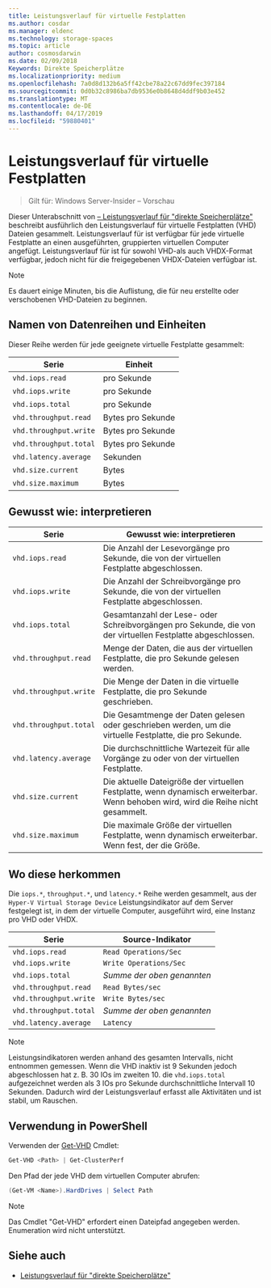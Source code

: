 ```yaml
---
title: Leistungsverlauf für virtuelle Festplatten
ms.author: cosdar
ms.manager: eldenc
ms.technology: storage-spaces
ms.topic: article
author: cosmosdarwin
ms.date: 02/09/2018
Keywords: Direkte Speicherplätze
ms.localizationpriority: medium
ms.openlocfilehash: 7a0d8d132b6a5ff42cbe78a22c67dd9fec397184
ms.sourcegitcommit: 0d0b32c8986ba7db9536e0b8648d4ddf9b03e452
ms.translationtype: MT
ms.contentlocale: de-DE
ms.lasthandoff: 04/17/2019
ms.locfileid: "59880401"
---
```

# <a name="performance-history-for-virtual-hard-disks"></a>Leistungsverlauf für virtuelle Festplatten

> Gilt für: Windows Server-Insider – Vorschau

Dieser Unterabschnitt von [– Leistungsverlauf für "direkte Speicherplätze"](performance-history.md) beschreibt ausführlich den Leistungsverlauf für virtuelle Festplatten (VHD) Dateien gesammelt. Leistungsverlauf für ist verfügbar für jede virtuelle Festplatte an einen ausgeführten, gruppierten virtuellen Computer angefügt. Leistungsverlauf für ist für sowohl VHD-als auch VHDX-Format verfügbar, jedoch nicht für die freigegebenen VHDX-Dateien verfügbar ist.

   > [!NOTE]
   > Es dauert einige Minuten, bis die Auflistung, die für neu erstellte oder verschobenen VHD-Dateien zu beginnen.

## <a name="series-names-and-units"></a>Namen von Datenreihen und Einheiten

Dieser Reihe werden für jede geeignete virtuelle Festplatte gesammelt:

| Serie                    | Einheit             |
|---------------------------|------------------|
| `vhd.iops.read`           | pro Sekunde       |
| `vhd.iops.write`          | pro Sekunde       |
| `vhd.iops.total`          | pro Sekunde       |
| `vhd.throughput.read`     | Bytes pro Sekunde |
| `vhd.throughput.write`    | Bytes pro Sekunde |
| `vhd.throughput.total`    | Bytes pro Sekunde |
| `vhd.latency.average`     | Sekunden          |
| `vhd.size.current`        | Bytes            |
| `vhd.size.maximum`        | Bytes            |

## <a name="how-to-interpret"></a>Gewusst wie: interpretieren

| Serie                    | Gewusst wie: interpretieren                                                                                                 |
|---------------------------|------------------------------------------------------------------------------------------------------------------|
| `vhd.iops.read`           | Die Anzahl der Lesevorgänge pro Sekunde, die von der virtuellen Festplatte abgeschlossen.                                         |
| `vhd.iops.write`          | Die Anzahl der Schreibvorgänge pro Sekunde, die von der virtuellen Festplatte abgeschlossen.                                        |
| `vhd.iops.total`          | Gesamtanzahl der Lese- oder Schreibvorgängen pro Sekunde, die von der virtuellen Festplatte abgeschlossen.                          |
| `vhd.throughput.read`     | Menge der Daten, die aus der virtuellen Festplatte, die pro Sekunde gelesen werden.                                                     |
| `vhd.throughput.write`    | Die Menge der Daten in die virtuelle Festplatte, die pro Sekunde geschrieben.                                                    |
| `vhd.throughput.total`    | Die Gesamtmenge der Daten gelesen oder geschrieben werden, um die virtuelle Festplatte, die pro Sekunde.                                 |
| `vhd.latency.average`     | Die durchschnittliche Wartezeit für alle Vorgänge zu oder von der virtuellen Festplatte.                                              |
| `vhd.size.current`        | Die aktuelle Dateigröße der virtuellen Festplatte, wenn dynamisch erweiterbar. Wenn behoben wird, wird die Reihe nicht gesammelt. |
| `vhd.size.maximum`        | Die maximale Größe der virtuellen Festplatte, wenn dynamisch erweiterbar. Wenn fest, der die Größe.                  |

## <a name="where-they-come-from"></a>Wo diese herkommen

Die `iops.*`, `throughput.*`, und `latency.*` Reihe werden gesammelt, aus der `Hyper-V Virtual Storage Device` Leistungsindikator auf dem Server festgelegt ist, in dem der virtuelle Computer, ausgeführt wird, eine Instanz pro VHD oder VHDX.

| Serie                    | Source-Indikator         |
|---------------------------|------------------------|
| `vhd.iops.read`           | `Read Operations/Sec`  |
| `vhd.iops.write`          | `Write Operations/Sec` |
| `vhd.iops.total`          | *Summe der oben genannten*     |
| `vhd.throughput.read`     | `Read Bytes/sec`       |
| `vhd.throughput.write`    | `Write Bytes/sec`      |
| `vhd.throughput.total`    | *Summe der oben genannten*     |
| `vhd.latency.average`     | `Latency`              |

   > [!NOTE]
   > Leistungsindikatoren werden anhand des gesamten Intervalls, nicht entnommen gemessen. Wenn die VHD inaktiv ist 9 Sekunden jedoch abgeschlossen hat z. B. 30 IOs im zweiten 10. die `vhd.iops.total` aufgezeichnet werden als 3 IOs pro Sekunde durchschnittliche Intervall 10 Sekunden. Dadurch wird der Leistungsverlauf erfasst alle Aktivitäten und ist stabil, um Rauschen.

## <a name="usage-in-powershell"></a>Verwendung in PowerShell

Verwenden der [Get-VHD](https://docs.microsoft.com/powershell/module/hyper-v/get-vhd) Cmdlet:

```PowerShell
Get-VHD <Path> | Get-ClusterPerf
```

Den Pfad der jede VHD dem virtuellen Computer abrufen:

```PowerShell
(Get-VM <Name>).HardDrives | Select Path
```

   > [!NOTE]
   > Das Cmdlet "Get-VHD" erfordert einen Dateipfad angegeben werden. Enumeration wird nicht unterstützt.

## <a name="see-also"></a>Siehe auch

- [Leistungsverlauf für "direkte Speicherplätze"](performance-history.md)
